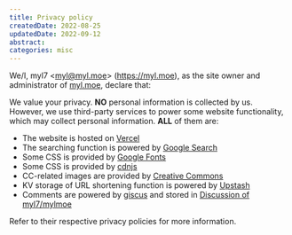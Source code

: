 ```yaml
---
title: Privacy policy
createdDate: 2022-08-25
updatedDate: 2022-09-12
abstract:
categories: misc
---
```


<!-- Copyright (C) 2022 myl7 -->
<!-- SPDX-License-Identifier: CC-BY-SA-4.0 -->

We/I, myl7 \<myl@myl.moe\> (https://myl.moe), as the site owner and administrator of [myl.moe](https://myl.moe), declare that:

We value your privacy.
**NO** personal information is collected by us.
However, we use third-party services to power some website functionality, which may collect personal information.
**ALL** of them are:

- The website is hosted on [Vercel](https://vercel.com/)
- The searching function is powered by [Google Search](https://www.google.com/)
- Some CSS is provided by [Google Fonts](https://fonts.google.com/)
- Some CSS is provided by [cdnjs](https://cdnjs.com/)
- CC-related images are provided by [Creative Commons](https://creativecommons.org/)
- KV storage of URL shortening function is powered by [Upstash](https://upstash.com/)
- Comments are powered by [giscus](https://giscus.app/) and stored in [Discussion of myl7/mylmoe](https://github.com/myl7/mylmoe/discussions)

Refer to their respective privacy policies for more information.
